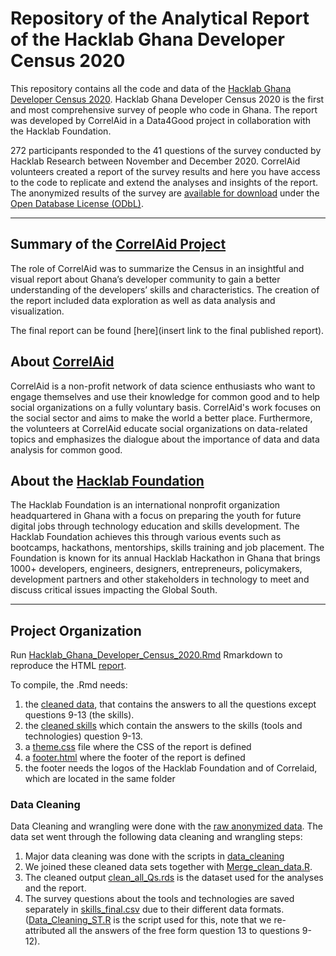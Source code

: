 # Repository of the Analytical Report of the Hacklab Ghana Developer Census 2020

This repository contains all the code and data of the [Hacklab Ghana Developer Census 2020](). Hacklab Ghana Developer Census 2020 is the first and most comprehensive survey of people who code in Ghana. The report was developed by CorrelAid in a Data4Good project in collaboration with the Hacklab Foundation.  

272 participants responded to the 41 questions of the survey conducted by Hacklab Research between November and December 2020. CorrelAid volunteers created a report of the survey results and here you have access to the code to replicate and extend the analyses and insights of the report. The anonymized results of the survey are [available for download](https://github.com/Hacklab-Foundation/Developer-Census-2020) under the [Open Database License (ODbL)](https://opendatacommons.org/licenses/odbl/1-0/).

----- 

## Summary of the [CorrelAid Project](https://correlaid.org/)
The role of CorrelAid was to summarize the Census in an insightful and visual report about Ghana’s developer community to gain a better understanding of the developers’ skills and characteristics. The creation of the report included data exploration as well as data analysis and visualization.

The final report can be found [here](insert link to the final published report).

## About [CorrelAid](https://correlaid.org/about/)
CorrelAid is a non-profit network of data science enthusiasts who want to engage themselves and use their knowledge for common good and to help social organizations on a fully voluntary basis. CorrelAid's work focuses on the social sector and aims to make the world a better place. Furthermore, the volunteers at CorrelAid educate social organizations on data-related topics and emphasizes the dialogue about the importance of data and data analysis for common good.

## About the [Hacklab Foundation](https://hacklabfoundation.org/)
The Hacklab Foundation is an international nonprofit organization headquartered in Ghana with a focus on preparing the youth for future digital jobs through technology education and skills development. The Hacklab Foundation achieves this through various events such as bootcamps, hackathons, mentorships, skills training and job placement.
The Foundation is known for its annual Hacklab Hackathon in Ghana that brings 1000+ developers, engineers, designers, entrepreneurs, policymakers, development partners and other stakeholders in technology to meet and discuss critical issues impacting the Global South.


-----

## Project Organization

Run [Hacklab_Ghana_Developer_Census_2020.Rmd](https://github.com/CorrelAid/hacklab-foundation/blob/main/Hacklab_Ghana_Developer_Census_2020.Rmd) Rmarkdown to reproduce the HTML [report](https://github.com/CorrelAid/hacklab-foundation/blob/main/Hacklab_Ghana_Developer_Census_2020.html).  

To compile, the .Rmd needs:
1. the [cleaned data](https://github.com/CorrelAid/hacklab-foundation/blob/main/data/clean/clean_all_Qs.rds), that contains the answers to all the questions except questions 9-13 (the skills). 
2. the [cleaned skills](https://github.com/CorrelAid/hacklab-foundation/blob/main/data/clean/skills_final.csv) which contain the answers to the skills (tools and technologies) question 9-13.
3. a [theme.css](https://github.com/CorrelAid/hacklab-foundation/blob/main/css_theme/theme.css) file where the CSS of the report is defined
4. a [footer.html](https://github.com/CorrelAid/hacklab-foundation/blob/main/css_theme/footer.html) where the footer of the report is defined
5. the footer needs the logos of the Hacklab Foundation and of Correlaid, which are located in the same folder


### Data Cleaning
Data Cleaning and wrangling were done with the [raw anonymized data](https://github.com/CorrelAid/hacklab-foundation/blob/main/data/raw/census-base-anonymized-2020_without_parsing_errors.xlsx). The data set went through the following data cleaning and wrangling steps: 
1. Major data cleaning was done with the scripts in [data_cleaning](https://github.com/CorrelAid/hacklab-foundation/tree/main/data_cleaning)
2. We joined these cleaned data sets together with [Merge_clean_data.R](https://github.com/CorrelAid/hacklab-foundation/blob/main/data_cleaning/Merge_clean_data.R). 
3. The cleaned output [clean_all_Qs.rds](https://github.com/CorrelAid/hacklab-foundation/blob/main/data/clean/clean_all_Qs.rds) is the dataset used for the analyses and the report. 
4. The survey questions about the tools and technologies are saved separately in [skills_final.csv](https://github.com/CorrelAid/hacklab-foundation/blob/main/data/clean/skills_final.csv) due to their different data formats. ([Data_Cleaning_ST.R](https://github.com/CorrelAid/hacklab-foundation/blob/main/data_cleaning/Data_Cleaning_ST.R) is the script used for this, note that we re-attributed all the answers of the free form question 13 to questions 9-12).  




